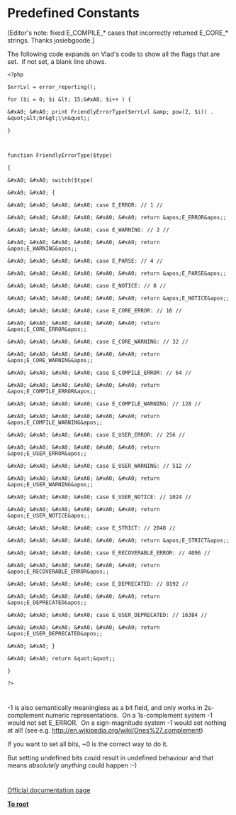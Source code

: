 # Predefined Constants





[Editor&apos;s note: fixed E_COMPILE_* cases that incorrectly returned E_CORE_* strings. Thanks josiebgoode.]



The following code expands on Vlad&apos;s code to show all the flags that are set.&#xA0; if not set, a blank line shows.





```
<?php

$errLvl = error_reporting();

for ($i = 0; $i &lt; 15;&#xA0; $i++ ) {

&#xA0; &#xA0; print FriendlyErrorType($errLvl &amp; pow(2, $i)) . &quot;&lt;br&gt;\\n&quot;; 

}



function FriendlyErrorType($type)

{

&#xA0; &#xA0; switch($type)

&#xA0; &#xA0; {

&#xA0; &#xA0; &#xA0; &#xA0; case E_ERROR: // 1 //

&#xA0; &#xA0; &#xA0; &#xA0; &#xA0; &#xA0; return &apos;E_ERROR&apos;;

&#xA0; &#xA0; &#xA0; &#xA0; case E_WARNING: // 2 //

&#xA0; &#xA0; &#xA0; &#xA0; &#xA0; &#xA0; return &apos;E_WARNING&apos;;

&#xA0; &#xA0; &#xA0; &#xA0; case E_PARSE: // 4 //

&#xA0; &#xA0; &#xA0; &#xA0; &#xA0; &#xA0; return &apos;E_PARSE&apos;;

&#xA0; &#xA0; &#xA0; &#xA0; case E_NOTICE: // 8 //

&#xA0; &#xA0; &#xA0; &#xA0; &#xA0; &#xA0; return &apos;E_NOTICE&apos;;

&#xA0; &#xA0; &#xA0; &#xA0; case E_CORE_ERROR: // 16 //

&#xA0; &#xA0; &#xA0; &#xA0; &#xA0; &#xA0; return &apos;E_CORE_ERROR&apos;;

&#xA0; &#xA0; &#xA0; &#xA0; case E_CORE_WARNING: // 32 //

&#xA0; &#xA0; &#xA0; &#xA0; &#xA0; &#xA0; return &apos;E_CORE_WARNING&apos;;

&#xA0; &#xA0; &#xA0; &#xA0; case E_COMPILE_ERROR: // 64 //

&#xA0; &#xA0; &#xA0; &#xA0; &#xA0; &#xA0; return &apos;E_COMPILE_ERROR&apos;;

&#xA0; &#xA0; &#xA0; &#xA0; case E_COMPILE_WARNING: // 128 //

&#xA0; &#xA0; &#xA0; &#xA0; &#xA0; &#xA0; return &apos;E_COMPILE_WARNING&apos;;

&#xA0; &#xA0; &#xA0; &#xA0; case E_USER_ERROR: // 256 //

&#xA0; &#xA0; &#xA0; &#xA0; &#xA0; &#xA0; return &apos;E_USER_ERROR&apos;;

&#xA0; &#xA0; &#xA0; &#xA0; case E_USER_WARNING: // 512 //

&#xA0; &#xA0; &#xA0; &#xA0; &#xA0; &#xA0; return &apos;E_USER_WARNING&apos;;

&#xA0; &#xA0; &#xA0; &#xA0; case E_USER_NOTICE: // 1024 //

&#xA0; &#xA0; &#xA0; &#xA0; &#xA0; &#xA0; return &apos;E_USER_NOTICE&apos;;

&#xA0; &#xA0; &#xA0; &#xA0; case E_STRICT: // 2048 //

&#xA0; &#xA0; &#xA0; &#xA0; &#xA0; &#xA0; return &apos;E_STRICT&apos;;

&#xA0; &#xA0; &#xA0; &#xA0; case E_RECOVERABLE_ERROR: // 4096 //

&#xA0; &#xA0; &#xA0; &#xA0; &#xA0; &#xA0; return &apos;E_RECOVERABLE_ERROR&apos;;

&#xA0; &#xA0; &#xA0; &#xA0; case E_DEPRECATED: // 8192 //

&#xA0; &#xA0; &#xA0; &#xA0; &#xA0; &#xA0; return &apos;E_DEPRECATED&apos;;

&#xA0; &#xA0; &#xA0; &#xA0; case E_USER_DEPRECATED: // 16384 //

&#xA0; &#xA0; &#xA0; &#xA0; &#xA0; &#xA0; return &apos;E_USER_DEPRECATED&apos;;

&#xA0; &#xA0; }

&#xA0; &#xA0; return &quot;&quot;;

}

?>
```



  

#



-1 is also semantically meaningless as a bit field, and only works in 2s-complement numeric representations.&#xA0; On a 1s-complement system -1 would not set E_ERROR.&#xA0; On a sign-magnitude system -1 would set nothing at all! (see e.g. http://en.wikipedia.org/wiki/Ones%27_complement)

If you want to set all bits, ~0 is the correct way to do it.

But setting undefined bits could result in undefined behaviour and that means *absolutely anything* could happen :-)

  

#

[Official documentation page](https://www.php.net/manual/en/errorfunc.constants.php)

**[To root](/README.md)**